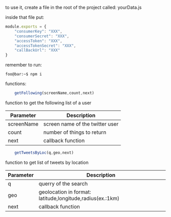 to use it, create a file in the root of the project 
called: yourData.js

inside that file put:

```javascript
module.exports = {  
    "consumerKey": "XXX",  
    "consumerSecret": "XXX",   
    "accessToken": "XXX",  
    "accessTokenSecret": "XXX",  
    "callBackUrl": "XXX"  
}
```

remember to run:

```console
foo@bar:~$ npm i 
```


functions:

```javascript
    getFollowing(screenName,count,next)
```

function to get the following list of a user

| Parameter     | Description   |  
| ------------- | ------------- |  
| screenName | screen name of the twitter user |  
| count | number of things to return|  
|next|callback function|  



```javascript
    getTweetsByLoc(q,geo,next)
```

function to get list of tweets by location

| Parameter     | Description   |  
| ------------- | ------------- |  
| q | querry of the search |  
| geo | geolocation in format: latitude,longitude,radius(ex.:1km) |
| next | callback function|

